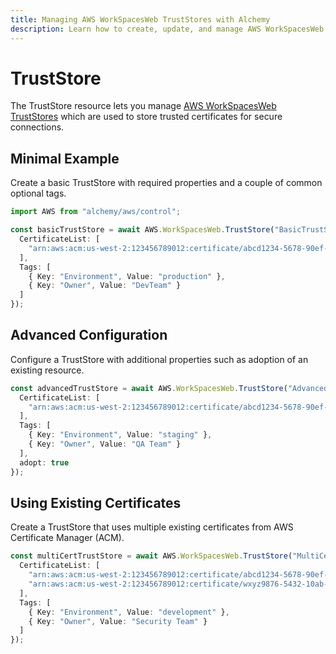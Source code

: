 ```yaml
---
title: Managing AWS WorkSpacesWeb TrustStores with Alchemy
description: Learn how to create, update, and manage AWS WorkSpacesWeb TrustStores using Alchemy Cloud Control.
---
```


# TrustStore

The TrustStore resource lets you manage [AWS WorkSpacesWeb TrustStores](https://docs.aws.amazon.com/workspacesweb/latest/userguide/) which are used to store trusted certificates for secure connections.

## Minimal Example

Create a basic TrustStore with required properties and a couple of common optional tags.

```ts
import AWS from "alchemy/aws/control";

const basicTrustStore = await AWS.WorkSpacesWeb.TrustStore("BasicTrustStore", {
  CertificateList: [
    "arn:aws:acm:us-west-2:123456789012:certificate/abcd1234-5678-90ef-ghij-klmnopqrstuv"
  ],
  Tags: [
    { Key: "Environment", Value: "production" },
    { Key: "Owner", Value: "DevTeam" }
  ]
});
```

## Advanced Configuration

Configure a TrustStore with additional properties such as adoption of an existing resource.

```ts
const advancedTrustStore = await AWS.WorkSpacesWeb.TrustStore("AdvancedTrustStore", {
  CertificateList: [
    "arn:aws:acm:us-west-2:123456789012:certificate/abcd1234-5678-90ef-ghij-klmnopqrstuv"
  ],
  Tags: [
    { Key: "Environment", Value: "staging" },
    { Key: "Owner", Value: "QA Team" }
  ],
  adopt: true
});
```

## Using Existing Certificates

Create a TrustStore that uses multiple existing certificates from AWS Certificate Manager (ACM).

```ts
const multiCertTrustStore = await AWS.WorkSpacesWeb.TrustStore("MultiCertTrustStore", {
  CertificateList: [
    "arn:aws:acm:us-west-2:123456789012:certificate/abcd1234-5678-90ef-ghij-klmnopqrstuv",
    "arn:aws:acm:us-west-2:123456789012:certificate/wxyz9876-5432-10ab-cdef-ghijklmnopqr"
  ],
  Tags: [
    { Key: "Environment", Value: "development" },
    { Key: "Owner", Value: "Security Team" }
  ]
});
```